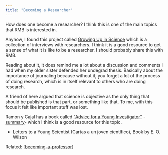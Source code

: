 ```yaml
---
title: "Becoming a Researcher"
---
```


How does one become a researcher? I think this is one of the main topics that RMB is interested in.

Anyhow, I found this project called [Growing Up in Science](https://www.cns.nyu.edu/events/growingupinscience/) which is a collection of interviews with researchers. I think it is a good resource to get a sense of what it is like to be a researcher. I should probably share this with RMB.

Reading about it, it does remind me a lot about a discussion and comments I had when my older sister defended her undegrad thesis. Basically about the importance of journaling because without it, you forget a lot of the process of doing research, which is in itself relevant to others who are doing research.

A friend of here argued that science is objective as the only thing that should be published is that part, or something like that. To me, with this focus it felt like important stuff was lost.

Ramon y Cajal has a book called ["Advice for a Young Investigator"](https://mitpress.mit.edu/9780262681506/advice-for-a-young-investigator/) -[summary](https://www.ncbi.nlm.nih.gov/pmc/articles/PMC5198756/)- which I think is a good resource for this topic.

- Letters to a Young Scientist (Cartas a un joven científico), Book by E. O. Wilson

Related: [[becoming-a-professor]]


[//begin]: # "Autogenerated link references for markdown compatibility"
[becoming-a-professor]: ./../bubbles/becoming-a-professor "becoming-a-professor"
[//end]: # "Autogenerated link references"
